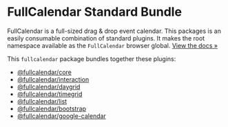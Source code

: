 # FullCalendar Standard Bundle

FullCalendar is a full-sized drag & drop event calendar. This packages is an easily consumable combination of standard plugins. It makes the root namespace available as the `FullCalendar` browser global. [View the docs &raquo;](https://fullcalendar.io/docs/getting-started)

This `fullcalendar` package bundles together these plugins:

- [@fullcalendar/core](https://www.npmjs.com/package/@fullcalendar/core)
- [@fullcalendar/interaction](https://www.npmjs.com/package/@fullcalendar/interaction)
- [@fullcalendar/daygrid](https://www.npmjs.com/package/@fullcalendar/daygrid)
- [@fullcalendar/timegrid](https://www.npmjs.com/package/@fullcalendar/timegrid)
- [@fullcalendar/list](https://www.npmjs.com/package/@fullcalendar/list)
- [@fullcalendar/bootstrap](https://www.npmjs.com/package/@fullcalendar/bootstrap)
- [@fullcalendar/google-calendar](https://www.npmjs.com/package/@fullcalendar/google-calendar)
